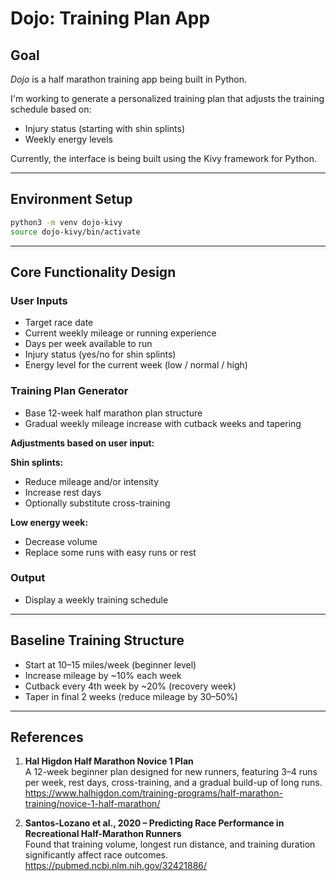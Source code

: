 # Dojo: Training Plan App

## Goal

_Dojo_ is a half marathon training app being built in Python. 

I'm working to generate a personalized training plan that adjusts the training schedule based on:

- Injury status (starting with shin splints)
- Weekly energy levels

Currently, the interface is being built using the Kivy framework for Python.

---
## Environment Setup

```bash
python3 -m venv dojo-kivy
source dojo-kivy/bin/activate
```
---

## Core Functionality Design

### User Inputs

- Target race date
- Current weekly mileage or running experience
- Days per week available to run
- Injury status (yes/no for shin splints)
- Energy level for the current week (low / normal / high)

### Training Plan Generator

- Base 12-week half marathon plan structure
- Gradual weekly mileage increase with cutback weeks and tapering

**Adjustments based on user input:**

**Shin splints:**
- Reduce mileage and/or intensity
- Increase rest days
- Optionally substitute cross-training


**Low energy week:**
- Decrease volume
- Replace some runs with easy runs or rest

### Output

- Display a weekly training schedule 

---

 ## Baseline Training Structure 
 - Start at 10–15 miles/week (beginner level)
 - Increase mileage by ~10% each week
 - Cutback every 4th week by ~20% (recovery week)
 - Taper in final 2 weeks (reduce mileage by 30–50%)

---
## References 

1. **Hal Higdon Half Marathon Novice 1 Plan**  
   A 12-week beginner plan designed for new runners, featuring 3–4 runs per week, rest days, cross-training, and a gradual build-up of long runs.  
   https://www.halhigdon.com/training-programs/half-marathon-training/novice-1-half-marathon/

2. **Santos-Lozano et al., 2020 – Predicting Race Performance in Recreational Half-Marathon Runners**  
   Found that training volume, longest run distance, and training duration significantly affect race outcomes.  
   https://pubmed.ncbi.nlm.nih.gov/32421886/
